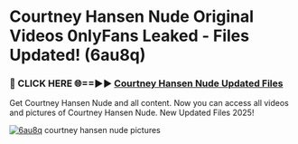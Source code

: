 # Courtney Hansen Nude Original Videos 0nlyFans Leaked - Files Updated! (6au8q)

<h3>🔴 CLICK HERE 🌐==►► <a href="https://tinyurl.com/4mcuefdz" rel="nofollow">Courtney Hansen Nude Updated Files</a></h3>

Get Courtney Hansen Nude and all content. Now you can access all videos and pictures of Courtney Hansen Nude. New Updated Files 2025!

[![6au8q](https://i.imgur.com/StAQSOY.gif)](https://tinyurl.com/4mcuefdz)
courtney hansen nude pictures